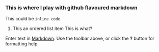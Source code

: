 ### This is where I play with github flavoured markdown

This could be `inline code`

1. This an ordered list item
	This is what?

Enter text in [Markdown](http://daringfireball.net/projects/markdown/). Use the toolbar above, or click the **?** button for formatting help.
